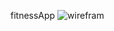 fitnessApp
![wirefram](https://github.com/Dragothief/fitnessApp/assets/13042582/bf53e234-c68a-4dd5-8574-34e6a5d4d7d0)

